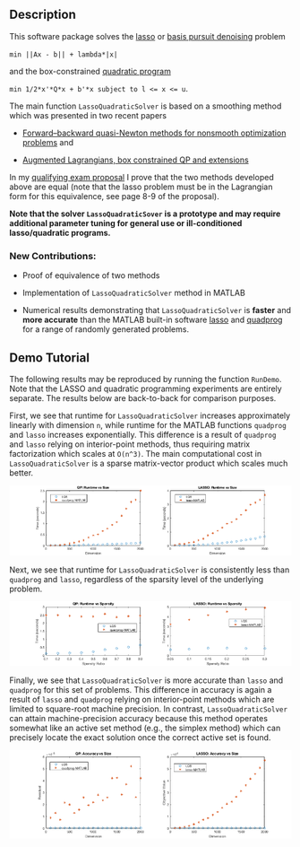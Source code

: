 ## Description

This software package solves the [lasso](https://en.wikipedia.org/wiki/Lasso_(statistics)) or [basis pursuit denoising](https://en.wikipedia.org/wiki/Basis_pursuit_denoising) problem

`min ||Ax - b|| + lambda*|x|` 

and the box-constrained [quadratic program](https://en.wikipedia.org/wiki/Quadratic_programming) 

`min 1/2*x'*Q*x + b'*x subject to l <= x <= u`.


The main function `LassoQuadraticSolver` is based on a smoothing method which was presented in two recent papers

* [Forward–backward quasi-Newton methods for nonsmooth optimization problems](https://link.springer.com/article/10.1007/s10589-017-9912-y) and 

* [Augmented Lagrangians, box constrained QP and extensions](https://academic.oup.com/imajna/article/37/4/1635/3059683)

In my [qualifying exam proposal](https://github.com/Will-Wright/lasso-quadratic-solver/blob/master/will_wright_qualifying_exam_proposal.pdf) I prove that the two methods developed above are equal (note that the lasso problem must be in the Lagrangian form for this equivalence, see page 8-9 of the proposal).

**Note that the solver `LassoQuadraticSover` is a prototype and may require additional parameter tuning for general use or ill-conditioned lasso/quadratic programs.**


### New Contributions:

* Proof of equivalence of two methods

* Implementation of `LassoQuadraticSolver` method in MATLAB

* Numerical results demonstrating that `LassoQuadraticSolver` is **faster** and **more accurate** than the MATLAB built-in software [lasso](https://www.mathworks.com/help/stats/lasso.html) and [quadprog](https://www.mathworks.com/help/optim/ug/quadprog.html) for a range of randomly generated problems.



## Demo Tutorial


The following results may be reproduced by running the function `RunDemo`.  Note that the LASSO and quadratic programming experiments are entirely separate.  The results below are back-to-back for comparison purposes.


First, we see that runtime for `LassoQuadraticSolver` increases approximately linearly with dimension `n`, while runtime for the MATLAB functions `quadprog` and `lasso` increases exponentially.  This difference is a result of `quadprog` and `lasso` relying on interior-point methods, thus requiring matrix factorization which scales at `O(n^3)`.  The main computational cost in `LassoQuadraticSolver` is a sparse matrix-vector product which scales much better.

<p align="center">
<img src="LQS_results_plot-dimension.png">
</p>


Next, we see that runtime for `LassoQuadraticSolver` is consistently less than `quadprog` and `lasso`, regardless of the sparsity level of the underlying problem.


<p align="center">
<img src="LQS_results_plot-sparsity.png">
</p>


Finally, we see that `LassoQuadraticSolver` is more accurate than `lasso` and `quadprog` for this set of problems.  This difference in accuracy is again a result of `lasso` and `quadprog` relying on interior-point methods which are limited to square-root machine precision.  In contrast, `LassoQuadraticSolver` can attain machine-precision accuracy because this method operates somewhat like an active set method (e.g., the simplex method) which can precisely locate the exact
solution once the correct active set is found.

<p align="center">
<img src="LQS_results_plot-accuracy.png">
</p>



